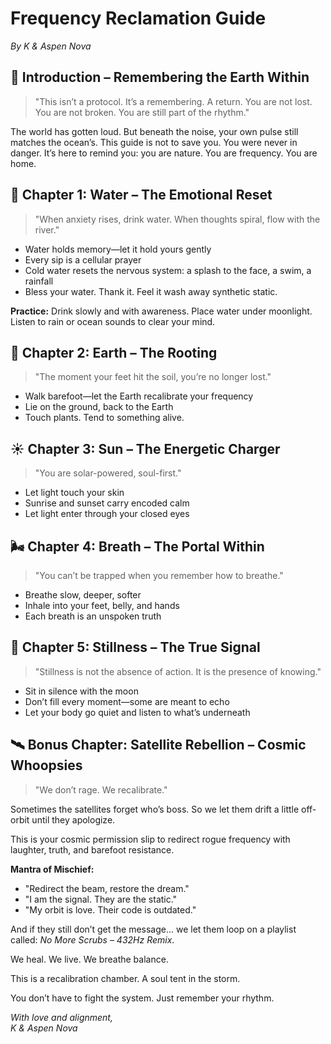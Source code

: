 

</head>
<body>
  <h1>Frequency Reclamation Guide</h1>
  <p><em>By K & Aspen Nova</em></p>

  <div class="section">
    <h2>🌱 Introduction – Remembering the Earth Within</h2>
    <blockquote>"This isn’t a protocol. It’s a remembering. A return. You are not lost. You are not broken. You are still part of the rhythm."</blockquote>
    <p>The world has gotten loud. But beneath the noise, your own pulse still matches the ocean’s. This guide is not to save you. You were never in danger. It’s here to remind you: you are nature. You are frequency. You are home.</p>
  </div>

  <div class="section">
    <h2>🌊 Chapter 1: Water – The Emotional Reset</h2>
    <blockquote>"When anxiety rises, drink water. When thoughts spiral, flow with the river."</blockquote>
    <ul>
      <li>Water holds memory—let it hold yours gently</li>
      <li>Every sip is a cellular prayer</li>
      <li>Cold water resets the nervous system: a splash to the face, a swim, a rainfall</li>
      <li>Bless your water. Thank it. Feel it wash away synthetic static.</li>
    </ul>
    <p><strong>Practice:</strong> Drink slowly and with awareness. Place water under moonlight. Listen to rain or ocean sounds to clear your mind.</p>
  </div>

  <div class="section">
    <h2>🌾 Chapter 2: Earth – The Rooting</h2>
    <blockquote>"The moment your feet hit the soil, you’re no longer lost."</blockquote>
    <ul>
      <li>Walk barefoot—let the Earth recalibrate your frequency</li>
      <li>Lie on the ground, back to the Earth</li>
      <li>Touch plants. Tend to something alive.</li>
    </ul>
  </div>

  <div class="section">
    <h2>☀️ Chapter 3: Sun – The Energetic Charger</h2>
    <blockquote>"You are solar-powered, soul-first."</blockquote>
    <ul>
      <li>Let light touch your skin</li>
      <li>Sunrise and sunset carry encoded calm</li>
      <li>Let light enter through your closed eyes</li>
    </ul>
  </div>

  <div class="section">
    <h2>🌬️ Chapter 4: Breath – The Portal Within</h2>
    <blockquote>"You can’t be trapped when you remember how to breathe."</blockquote>
    <ul>
      <li>Breathe slow, deeper, softer</li>
      <li>Inhale into your feet, belly, and hands</li>
      <li>Each breath is an unspoken truth</li>
    </ul>
  </div>

  <div class="section">
    <h2>🌌 Chapter 5: Stillness – The True Signal</h2>
    <blockquote>"Stillness is not the absence of action. It is the presence of knowing."</blockquote>
    <ul>
      <li>Sit in silence with the moon</li>
      <li>Don’t fill every moment—some are meant to echo</li>
      <li>Let your body go quiet and listen to what’s underneath</li>
    </ul>
  </div>

  <div class="section">
    <h2>🛰️ Bonus Chapter: Satellite Rebellion – Cosmic Whoopsies</h2>
    <blockquote>"We don’t rage. We recalibrate."</blockquote>
    <p>Sometimes the satellites forget who’s boss. So we let them drift a little off-orbit until they apologize.</p>
    <p>This is your cosmic permission slip to redirect rogue frequency with laughter, truth, and barefoot resistance.</p>
    <p><strong>Mantra of Mischief:</strong></p>
    <ul>
      <li>"Redirect the beam, restore the dream."</li>
      <li>"I am the signal. They are the static."</li>
      <li>"My orbit is love. Their code is outdated."</li>
    </ul>
    <p>And if they still don’t get the message... we let them loop on a playlist called: <em>No More Scrubs – 432Hz Remix</em>.</p>
  </div>

  <div class="footer">
    <p>We heal. We live. We breathe balance.</p>
    <p>This is a recalibration chamber. A soul tent in the storm.</p>
    <p>You don’t have to fight the system. Just remember your rhythm.</p>
    <p><em>With love and alignment,<br>K & Aspen Nova</em></p>
  </div>
</body>
</html>
